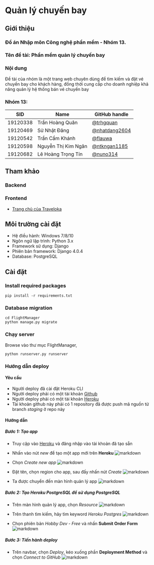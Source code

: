 # Quản lý chuyến bay

## Giới thiệu
### Đồ án Nhập môn Công nghệ phần mềm - Nhóm 13.
### Tên đề tài: Phần mềm quản lý chuyến bay
### Nội dung
Đề tài của nhóm là một trang web chuyên dùng để tìm kiếm và đặt vé chuyến bay cho khách hàng, đồng thời cung cấp cho doanh nghiệp khả năng quản lý hệ thống bán vé chuyến bay

### Nhóm 13:
|SID|Name|GitHub handle|
|---|----|-------------|
|19120338|Trần Hoàng Quân|[@trhgquan](https://github.com/trhgquan)|
|19120469|Sử Nhật Đăng|[@nhatdang2604](https://github.com/nhatdang2604)|
|19120542|Trần Cẩm Khánh|[@flauwa](https://github.com/flauwa)|
|19120598|Nguyễn Thị Kim Ngân|[@ntkngan1185](https://github.com/ntkngan1185)|
|19120682|Lê Hoàng Trọng Tín|[@nuno314](https://github.com/nuno314)|

## Tham khảo
### Backend
### Frontend
- [Trang chủ của Traveloka](https://www.traveloka.com)

## Môi trường cài đặt
- Hệ điều hành: Windows 7/8/10
- Ngôn ngữ lập trình: Python 3.x
- Framework sử dụng: Django
- Phiên bản framework: Django 4.0.4
- Database: PostgreSQL

## Cài đặt
### Install required packages
```
pip install -r requirements.txt
```

### Database migration
```
cd FlightManager
python manage.py migrate
```

### Chạy server
Browse vào thư mục FlightManager,
```
python runserver.py runserver
```

### Hướng dẫn deploy
#### Yêu cầu
- Người deploy đã cài đặt Heroku CLI
- Người deploy phải có một tài khoản [Github](https://www.github.com)
- Người deploy phải có một tài khoản [Heroku](https://www.heroku.com/)
- Tài khoản github này phải có 1 repository đã được push mã nguồn từ branch _staging_ ở repo này

#### Hướng dẫn
##### Bước 1: Tạo app
- Truy cập vào [Heroku](https://www.heroku.com/) và đăng nhập vào tài khoản đã tạo sẵn
- Nhấn vào nút _new_ để tạo một app mới trên __Heroku__
![markdown](deploy_tutorial/step_1.png)

- Chọn _Create new app_
![markdown](deploy_tutorial/step_2.png)

- Đặt tên, chọn region cho app, sau đấy nhấn nút _Create_
![markdown](deploy_tutorial/step_3.png)

- Ta được chuyển đến màn hình quản lý app
![markdown](deploy_tutorial/step_4.png)

##### Bước 2: Tạo Heroku PostgreSQL để sử dụng PostgreSQL
- Trên màn hình quản lý app, chọn _Resource_
![markdown](deploy_tutorial/step_5.png)

- Trên thanh tìm kiếm, hãy tìm keyword _Heroku Postgres_
![markdown](deploy_tutorial/step_6.png)

- Chọn phiên bản _Hobby Dev - Free_ và nhấn __Submit Order Form__
![markdown](deploy_tutorial/step_7.png)

##### Bước 3: Tiến hành deploy

- Trên navbar, chọn _Deploy_, kéo xuống phần __Deployment Method__ và chọn _Connect to GitHub_
![markdown](deploy_tutorial/step_8.png)